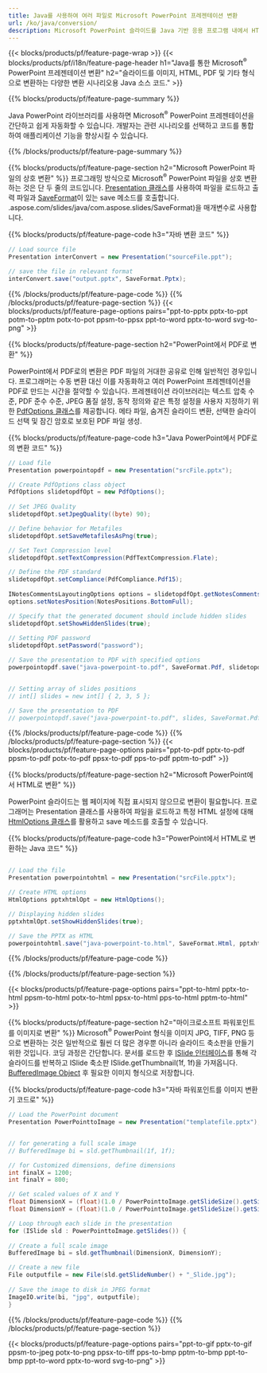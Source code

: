 ```yaml
---
title: Java를 사용하여 여러 파일로 Microsoft PowerPoint 프레젠테이션 변환
url: /ko/java/conversion/
description: Microsoft PowerPoint 슬라이드를 Java 기반 응용 프로그램 내에서 HTML, PDF 및 이미지 형식을 포함한 다양한 파일로 변환합니다.
---
```


{{< blocks/products/pf/feature-page-wrap >}}
{{< blocks/products/pf/i18n/feature-page-header h1="Java를 통한 Microsoft<sup>®</sup> PowerPoint 프레젠테이션 변환" h2="슬라이드를 이미지, HTML, PDF 및 기타 형식으로 변환하는 다양한 변환 시나리오용 Java 소스 코드." >}}

{{% blocks/products/pf/feature-page-summary %}}

Java PowerPoint 라이브러리를 사용하면 Microsoft<sup>®</sup> PowerPoint 프레젠테이션을 간단하고 쉽게 자동화할 수 있습니다. 개발자는 관련 시나리오를 선택하고 코드를 통합하여 애플리케이션 기능을 향상시킬 수 있습니다. 

{{% /blocks/products/pf/feature-page-summary  %}}

{{% blocks/products/pf/feature-page-section  h2="Microsoft PowerPoint 파일의 상호 변환" %}}
프로그래밍 방식으로 Microsoft<sup>®</sup> PowerPoint 파일을 상호 변환하는 것은 단 두 줄의 코드입니다. [Presentation 클래스](https://apireference.aspose.com/slides/java/com.aspose.slides/Presentation)를 사용하여 파일을 로드하고 출력 파일과 [SaveFormat](https://apireference)이 있는 save 메소드를 호출합니다. .aspose.com/slides/java/com.aspose.slides/SaveFormat)을 매개변수로 사용합니다.

{{% blocks/products/pf/feature-page-code h3="자바 변환 코드" %}}

```cs
// Load source file
Presentation interConvert = new Presentation("sourceFile.ppt");

// save the file in relevant format
interConvert.save("output.pptx", SaveFormat.Pptx);   
```
{{% /blocks/products/pf/feature-page-code  %}}
{{% /blocks/products/pf/feature-page-section %}}
{{< blocks/products/pf/feature-page-options pairs="ppt-to-pptx pptx-to-ppt potm-to-pptm potx-to-pot ppsm-to-ppsx ppt-to-word pptx-to-word svg-to-png" >}}


{{% blocks/products/pf/feature-page-section  h2="PowerPoint에서 PDF로 변환" %}}

PowerPoint에서 PDF로의 변환은 PDF 파일의 거대한 공유로 인해 일반적인 경우입니다. 프로그래머는 수동 변환 대신 이를 자동화하고 여러 PowerPoint 프레젠테이션을 PDF로 만드는 시간을 절약할 수 있습니다. 프레젠테이션 라이브러리는 텍스트 압축 수준, PDF 준수 수준, JPEG 품질 설정, 동작 정의와 같은 특정 설정을 사용자 지정하기 위한 [PdfOptions 클래스](https://apireference.aspose.com/java/slides/com.aspose.slides/PdfOptions)를 제공합니다. 메타 파일, 숨겨진 슬라이드 변환, 선택한 슬라이드 선택 및 잠긴 암호로 보호된 PDF 파일 생성.

{{% blocks/products/pf/feature-page-code h3="Java PowerPoint에서 PDF로의 변환 코드" %}}

```cs
// Load file
Presentation powerpointopdf = new Presentation("srcFile.pptx");

// Create PdfOptions class object
PdfOptions slidetopdfOpt = new PdfOptions();
               
// Set JPEG Quality
slidetopdfOpt.setJpegQuality((byte) 90);

// Define behavior for Metafiles
slidetopdfOpt.setSaveMetafilesAsPng(true);

// Set Text Compression level
slidetopdfOpt.setTextCompression(PdfTextCompression.Flate);

// Define the PDF standard
slidetopdfOpt.setCompliance(PdfCompliance.Pdf15);
              
INotesCommentsLayoutingOptions options = slidetopdfOpt.getNotesCommentsLayouting();
options.setNotesPosition(NotesPositions.BottomFull);

// Specify that the generated document should include hidden slides
slidetopdfOpt.setShowHiddenSlides(true);
	
// Setting PDF password
slidetopdfOpt.setPassword("password");	

// Save the presentation to PDF with specified options
powerpointopdf.save("java-powerpoint-to.pdf", SaveFormat.Pdf, slidetopdfOpt);


// Setting array of slides positions
// int[] slides = new int[] { 2, 3, 5 };

// Save the presentation to PDF
// powerpointopdf.save("java-powerpoint-to.pdf", slides, SaveFormat.Pdf);

```
{{% /blocks/products/pf/feature-page-code  %}}
{{% /blocks/products/pf/feature-page-section %}}
{{< blocks/products/pf/feature-page-options pairs="ppt-to-pdf pptx-to-pdf ppsm-to-pdf potx-to-pdf ppsx-to-pdf pps-to-pdf pptm-to-pdf" >}}


{{% blocks/products/pf/feature-page-section  h2="Microsoft PowerPoint에서 HTML로 변환" %}}

PowerPoint 슬라이드는 웹 페이지에 직접 표시되지 않으므로 변환이 필요합니다. 프로그래머는 Presentation 클래스를 사용하여 파일을 로드하고 특정 HTML 설정에 대해 [HtmlOptions 클래스](https://apireference.aspose.com/slides/java/com.aspose.slides/HtmlOptions)를 활용하고 save 메소드를 호출할 수 있습니다.

{{% blocks/products/pf/feature-page-code h3="PowerPoint에서 HTML로 변환하는 Java 코드" %}}

```cs

// Load the file
Presentation powerpointohtml = new Presentation("srcFile.pptx");

// Create HTML options
HtmlOptions pptxhtmlOpt = new HtmlOptions();

// Displaying hidden slides
pptxhtmlOpt.setShowHiddenSlides(true);

// Save the PPTX as HTML
powerpointohtml.save("java-powerpoint-to.html", SaveFormat.Html, pptxhtmlOpt); 

```
{{% /blocks/products/pf/feature-page-code %}}

{{% /blocks/products/pf/feature-page-section %}}

{{< blocks/products/pf/feature-page-options pairs="ppt-to-html pptx-to-html ppsm-to-html potx-to-html ppsx-to-html pps-to-html pptm-to-html" >}}

{{% blocks/products/pf/feature-page-section  h2="마이크로소프트 파워포인트를 이미지로 변환" %}}
Microsoft<sup>®</sup> PowerPoint 형식을 이미지 JPG, TIFF, PNG 등으로 변환하는 것은 일반적으로 훨씬 더 많은 경우뿐 아니라 슬라이드 축소판을 만들기 위한 것입니다. 코딩 과정은 간단합니다. 문서를 로드한 후 [ISlide 인터페이스](https://apireference.aspose.com/slides/java/com.aspose.slides/ISlide)를 통해 각 슬라이드를 반복하고 ISlide 축소판 ISlide.getThumbnail(1f, 1f)을 가져옵니다. [BufferedImage Object](https://docs.oracle.com/javase/7/docs/api/java/awt/image/BufferedImage.html) 후 필요한 이미지 형식으로 저장합니다. 

{{% blocks/products/pf/feature-page-code h3="자바 파워포인트를 이미지 변환기 코드로" %}}
```cs
// Load the PowerPoint document
Presentation PowerPointtoImage = new Presentation("templatefile.pptx");


// for generating a full scale image
// BufferedImage bi = sld.getThumbnail(1f, 1f);

// for Customized dimensions, define dimensions
int finalX = 1200;
int finalY = 800;

// Get scaled values of X and Y
float DimensionX = (float)(1.0 / PowerPointtoImage.getSlideSize().getSize().getWidth()) * finalX;
float DimensionY = (float)(1.0 / PowerPointtoImage.getSlideSize().getSize().getHeight()) * finalY;

// Loop through each slide in the presentation
for (ISlide sld : PowerPointtoImage.getSlides()) {
	
// Create a full scale image
BufferedImage bi = sld.getThumbnail(DimensionX, DimensionY);

// Create a new file
File outputfile = new File(sld.getSlideNumber() + "_Slide.jpg");
	
// Save the image to disk in JPEG format
ImageIO.write(bi, "jpg", outputfile);
}
```
{{% /blocks/products/pf/feature-page-code %}}
{{% /blocks/products/pf/feature-page-section %}}

{{< blocks/products/pf/feature-page-options pairs="ppt-to-gif pptx-to-gif ppsm-to-jpeg potx-to-png ppsx-to-tiff pps-to-bmp pptm-to-bmp ppt-to-bmp ppt-to-word pptx-to-word svg-to-png" >}}